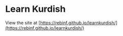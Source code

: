 # Learn Kurdish

View the site at [https://rebinf.github.io/learnkurdish/](https://rebinf.github.io/learnkurdish/)
